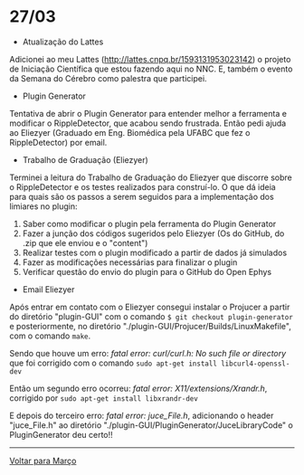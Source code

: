 # 27/03

- Atualização do Lattes

Adicionei ao meu Lattes (http://lattes.cnpq.br/1593131953023142) o projeto de Iniciação Científica que estou fazendo aqui no NNC. 
E, também o evento da Semana do Cérebro como palestra que participei.

- Plugin Generator

Tentativa de abrir o Plugin Generator para entender melhor a ferramenta e modificar o RippleDetector, que acabou sendo frustrada. 
Então pedi ajuda ao Eliezyer (Graduado em Eng. Biomédica pela UFABC que fez o RippleDetector) por email.

- Trabalho de Graduação (Eliezyer)

Terminei a leitura do Trabalho de Graduação do Eliezyer que discorre sobre o RippleDetector e os testes realizados para construí-lo. O que dá ideia para quais são os passos a serem seguidos para a implementação dos limiares no plugin:

 1. Saber como modificar o plugin pela ferramenta do Plugin Generator  
 2. Fazer a junção dos códigos sugeridos pelo Eliezyer (Os do GitHub, do .zip que ele enviou e o "content")  
 3. Realizar testes com o plugin modificado a partir de dados já simulados   
 4. Fazer as modificações necessárias para finalizar o plugin  
 5. Verificar questão do envio do plugin para o GitHub do Open Ephys

- Email Eliezyer

Após entrar em contato com o Eliezyer consegui instalar o Projucer a partir do diretório "plugin-GUI" com o comando `$ git checkout plugin-generator` e posteriormente, no diretório "./plugin-GUI/Projucer/Builds/LinuxMakefile", com o comando `make`.

Sendo que houve um erro: *fatal error: curl/curl.h: No such file or directory* que foi corrigido com o comando `sudo apt-get install libcurl4-openssl-dev`

Então um segundo erro ocorreu: *fatal error: X11/extensions/Xrandr.h*, corrigido por `sudo apt-get install libxrandr-dev`

E depois do terceiro erro: *fatal error: juce_File.h*, adicionando o header "juce_File.h" ao diretório "./plugin-GUI/PluginGenerator/JuceLibraryCode" o PluginGenerator deu certo!!

****
[Voltar para Março](https://github.com/ramonbhaskara/Open-Lab-Book/edit/master/Diario/Marco)

